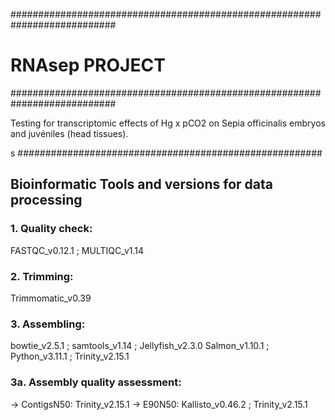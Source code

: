 ###########################################################################
#				RNAsep PROJECT				###
###########################################################################

Testing for transcriptomic effects of Hg x pCO2 on Sepia officinalis embryos and juvéniles (head tissues).

s
#######################################################
## Bioinformatic Tools and versions for data processing

### 1. Quality check:

FASTQC_v0.12.1	; MULTIQC_v1.14

### 2. Trimming:

Trimmomatic_v0.39

### 3. Assembling:

bowtie_v2.5.1	; samtools_v1.14	; Jellyfish_v2.3.0
Salmon_v1.10.1	; Python_v3.11.1	; Trinity_v2.15.1

### 3a. Assembly quality assessment:

-> ContigsN50: Trinity_v2.15.1
-> E90N50: Kallisto_v0.46.2	; Trinity_v2.15.1

